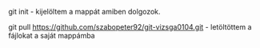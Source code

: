 git init - kijelöltem a mappát amiben dolgozok.

git pull https://github.com/szabopeter92/git-vizsga0104.git - letöltöttem a fájlokat a saját mappámba


